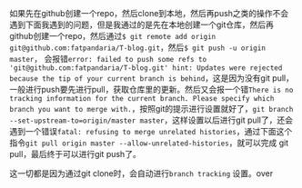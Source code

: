 如果先在github创建一个repo，然后clone到本地，然后再push之类的操作不会遇到下面我遇到的问题，但是我通过的是先在本地创建一个git仓库，然后再github创建一个repo，然后通过`$ git remote add origin git@github.com:fatpandaria/T-blog.git`，然后`$ git push -u origin master`，
会报错`error: failed to push some refs to 'git@github.com:fatpandaria/T-blog.git'
hint: Updates were rejected because the tip of your current branch is behind`，这是因为没有git pull，一般进行push要先进行pull，获取仓库里的更新。然后又会报一个错`There is no tracking information for the current branch.
Please specify which branch you want to merge with.`，按照git的提示进行设置就好了，`git branch --set-upstream-to=origin/master master`，这样设置以后进行git pull了，还会遇到一个错误`fatal: refusing to merge unrelated histories`，通过下面这个指令`git pull origin master --allow-unrelated-histories`，就可以完成 git pull，最后终于可以进行git push了。


这一切都是因为通过git clone时，会自动进行`branch tracking` 设置。over


